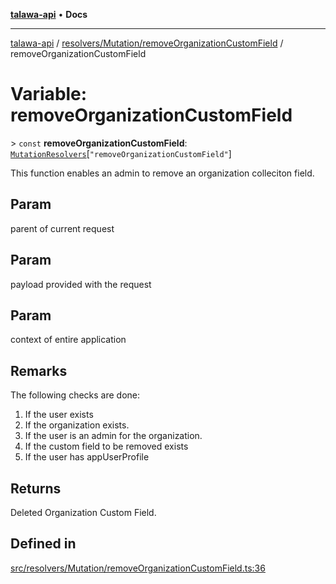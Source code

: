[**talawa-api**](../../../../README.md) • **Docs**

***

[talawa-api](../../../../modules.md) / [resolvers/Mutation/removeOrganizationCustomField](../README.md) / removeOrganizationCustomField

# Variable: removeOrganizationCustomField

\> `const` **removeOrganizationCustomField**: [`MutationResolvers`](../../../../types/generatedGraphQLTypes/type-aliases/MutationResolvers.md)\[`"removeOrganizationCustomField"`\]

This function enables an admin to remove an organization colleciton field.

## Param

parent of current request

## Param

payload provided with the request

## Param

context of entire application

## Remarks

The following checks are done:
1. If the user exists
2. If the organization exists.
3. If the user is an admin for the organization.
4. If the custom field to be removed exists
5. If the user has appUserProfile

## Returns

Deleted Organization Custom Field.

## Defined in

[src/resolvers/Mutation/removeOrganizationCustomField.ts:36](https://github.com/PalisadoesFoundation/talawa-api/blob/790ab2939a7c80eb0ff31afd318f8889a001f225/src/resolvers/Mutation/removeOrganizationCustomField.ts#L36)
